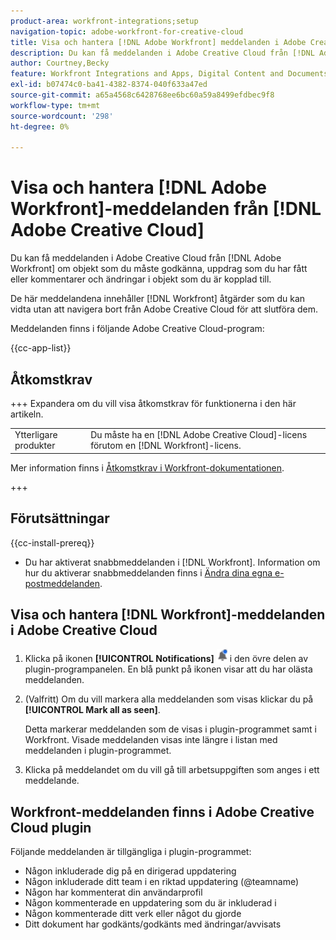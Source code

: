 ```yaml
---
product-area: workfront-integrations;setup
navigation-topic: adobe-workfront-for-creative-cloud
title: Visa och hantera [!DNL Adobe Workfront] meddelanden i Adobe Creative Cloud
description: Du kan få meddelanden i Adobe Creative Cloud från [!DNL Adobe Workfront] om objekt som du måste godkänna, uppdrag som du har fått eller kommentarer och ändringar i objekt som du är kopplad till.
author: Courtney,Becky
feature: Workfront Integrations and Apps, Digital Content and Documents
exl-id: b07474c0-ba41-4382-8374-040f633a47ed
source-git-commit: a65a4568c6428768ee6bc60a59a8499efdbec9f8
workflow-type: tm+mt
source-wordcount: '298'
ht-degree: 0%

---
```


# Visa och hantera [!DNL Adobe Workfront]-meddelanden från [!DNL Adobe Creative Cloud]

Du kan få meddelanden i Adobe Creative Cloud från [!DNL Adobe Workfront] om objekt som du måste godkänna, uppdrag som du har fått eller kommentarer och ändringar i objekt som du är kopplad till.

De här meddelandena innehåller [!DNL Workfront] åtgärder som du kan vidta utan att navigera bort från Adobe Creative Cloud för att slutföra dem.

Meddelanden finns i följande Adobe Creative Cloud-program:

{{cc-app-list}}

## Åtkomstkrav

+++ Expandera om du vill visa åtkomstkrav för funktionerna i den här artikeln.

<table style="table-layout:auto"> 
 <col> 
 </col> 
 <col> 
 </col> 
 <tbody> 
  <tr> 
   <!--<td role="rowheader">[!DNL Adobe Workfront] plan*</td> 
   <td> Any</td> 
  </tr> 
  <tr data-mc-conditions=""> 
   <td role="rowheader">[!DNL Adobe Workfront] license</td> 
   <td> 
   <p>Standard</p>
   <p>Work or higher</p> </td> 
  </tr> -->
  <tr> 
   <td role="rowheader">Ytterligare produkter</td> 
   <td>Du måste ha en [!DNL Adobe Creative Cloud]-licens förutom en [!DNL Workfront]-licens.</td> 
  </tr> 
 </tbody> 
</table>

Mer information finns i [Åtkomstkrav i Workfront-dokumentationen](/help/quicksilver/administration-and-setup/add-users/access-levels-and-object-permissions/access-level-requirements-in-documentation.md).

+++

## Förutsättningar

{{cc-install-prereq}}

* Du har aktiverat snabbmeddelanden i [!DNL Workfront]. Information om hur du aktiverar snabbmeddelanden finns i [Ändra dina egna e-postmeddelanden](/help/quicksilver/workfront-basics/using-notifications/activate-or-deactivate-your-own-event-notifications.md).

## Visa och hantera [!DNL Workfront]-meddelanden i Adobe Creative Cloud

1. Klicka på ikonen **[!UICONTROL Notifications]** ![Notifications (Meddelanden)](assets/cc-plugin-notifications-icon.png) i den övre delen av plugin-programpanelen. En blå punkt på ikonen visar att du har olästa meddelanden.
1. (Valfritt) Om du vill markera alla meddelanden som visas klickar du på **[!UICONTROL Mark all as seen]**.

   Detta markerar meddelanden som de visas i plugin-programmet samt i Workfront. Visade meddelanden visas inte längre i listan med meddelanden i plugin-programmet.

1. Klicka på meddelandet om du vill gå till arbetsuppgiften som anges i ett meddelande.

## Workfront-meddelanden finns i Adobe Creative Cloud plugin

Följande meddelanden är tillgängliga i plugin-programmet:


* Någon inkluderade dig på en dirigerad uppdatering
* Någon inkluderade ditt team i en riktad uppdatering (@teamname)
* Någon har kommenterat din användarprofil
* Någon kommenterade en uppdatering som du är inkluderad i
* Någon kommenterade ditt verk eller något du gjorde
* Ditt dokument har godkänts/godkänts med ändringar/avvisats

